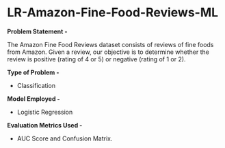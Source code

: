 # LR-Amazon-Fine-Food-Reviews-ML
**Problem Statement -**

The Amazon Fine Food Reviews dataset consists of reviews of fine foods from Amazon. Given a review, our objective is to determine whether the review is positive (rating of 4 or 5) or negative (rating of 1 or 2).

**Type of Problem -** 
* Classification

**Model Employed -**
* Logistic Regression

**Evaluation Metrics Used -**
* AUC Score and Confusion Matrix.
